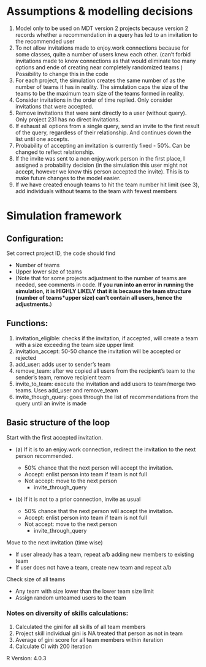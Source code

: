 # Assumptions & modelling decisions
1) Model only to be used on MDT version 2 projects because version 2 records whether a recommendation in a query has led to an invitation to the recommended user
2) To not allow invitations made to enjoy.work connections because for some classes, quite a number of users knew each other.  (can’t forbid invitations made to know connections as that would eliminate too many options and ende of creating near completely randomized teams.) 
Possibility to change this in the code
4) For each project, the simulation creates the same number of as the number of teams it has in reality. The simulation caps the size of the teams to be the maximum team size of the teams formed in reality.
5) Consider invitations in the order of time replied. Only consider invitations that were accepted.
6) Remove invitations that were sent directly to a user (without query). Only project 231 has no direct invitations. 
7) If exhaust all options from a single query, send an invite to the first result of the query, regardless of their relationship. And continues down the list until one accepts. 
8) Probability of accepting an invitation is currently fixed - 50%. Can be changed to reflect relationship.
9) If the invite was sent to a non enjoy.work person in the first place, I assigned a probability decision (in the simulation this user might not accept, however we know this person accepted the invite). This is to make future changes to the model easier.
10) If we have created enough teams to hit the team number hit limit (see 3), add individuals without teams to the team with fewest members



# Simulation framework
## Configuration:
Set correct project ID, the code should find
- Number of teams
- Upper lower size of teams 
- (Note that for some projects adjustment to the number of teams are needed, see comments in code. **If you run into an error in running the simulation, it is HIGHLY LIKELY that it is because the team structure (number of teams*upper size) can’t contain all users, hence the adjustments.**)

## Functions:
1. invitation_eligible: checks if the invitation, if accepted, will create a team with a size exceeding the team size upper limit
2. invitation_accept: 50-50 chance the invitation will be accepted or rejected
3. add_user: adds user to sender’s team
4. remove_team: after we copied all users from the recipient’s team to the sender’s team, remove recipient team
5. invite_to_team: execute the invitation and add users to team/merge two teams. Uses add_user and remove_team
6. invite_though_query: goes through the list of recommendations from the query until an invite is made

## Basic structure of the loop
Start with the first accepted invitation.
- (a) If it is to an enjoy.work connection, redirect the invitation to the next person recommended.
  - 50% chance that the next person will accept the invitation.
  - Accept: enlist person into team if team is not full
  - Not accept: move to the next person
    - invite_through_query

- (b) If it is not to a prior connection, invite as usual
  - 50% chance that the next person will accept the invitation.
  - Accept: enlist person into team if team is not full
  - Not accept: move to the next person
    - invite_through_query

Move to the next invitation (time wise)
- If user already has a team, repeat a/b adding new members to existing team
- If user does not have a team, create new team and repeat a/b

Check size of all teams
- Any team with size lower than the lower team size limit
- Assign random unteamed users to the team

###  Notes on diversity of skills calculations:
1. Calculated the gini for all skills of all team members
2. Project skill individual gini is NA treated that person as not in team
3. Average of gini score for all team members within iteration
4. Calculate CI with 200 iteration


R Version: 4.0.3
